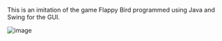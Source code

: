 This is an imitation of the game Flappy Bird programmed using Java and Swing for the GUI.

![image](https://user-images.githubusercontent.com/66841718/116959191-db425380-ac6a-11eb-9e73-b523dfded26d.png)
